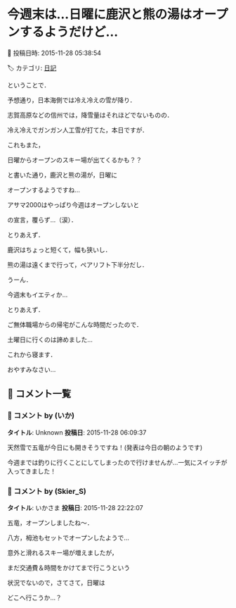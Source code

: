 # 今週末は…日曜に鹿沢と熊の湯はオープンするようだけど…

📅 投稿日時: 2015-11-28 05:38:54

🏷️ カテゴリ: [日記](cc4b5682fb7b8b144980957a978653fb0.md)

ということで．


予想通り，日本海側では冷え冷えの雪が降り．


志賀高原などの信州では，降雪量はそれほどでないものの．


冷え冷えでガンガン人工雪が打てた，本日ですが．





これもまた，


日曜からオープンのスキー場が出てくるかも？？


と書いた通り，鹿沢と熊の湯が，日曜に


オープンするようですね…





アサマ2000はやっぱり今週はオープンしないと


の宣言，覆らず…（涙）．





とりあえず．


鹿沢はちょっと短くて，幅も狭いし．


熊の湯は遠くまで行って，ペアリフト下半分だし．





うーん．


今週末もイエティか…


とりあえず．


ご無体職場からの帰宅がこんな時間だったので．


土曜日に行くのは諦めました…





これから寝ます．


おやすみなさい…

## 💬 コメント一覧

### 💬 コメント by (いか)
**タイトル**: Unknown
**投稿日**: 2015-11-28 06:09:37

天然雪で五竜が今日にも開きそうですね！(発表は今日の朝のようです)

今週までは釣りに行くことにしてしまったので行けませんが…一気にスイッチが入ってきました！

### 💬 コメント by (Skier_S)
**タイトル**: いかさま
**投稿日**: 2015-11-28 22:22:07

五竜，オープンしましたね～．

八方，栂池もセットでオープンしたようで…



意外と滑れるスキー場が増えましたが，

まだ交通費＆時間をかけてまで行こうという

状況でないので，さてさて，日曜は

どこへ行こうか…？

